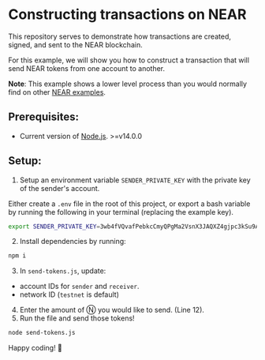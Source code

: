 Constructing transactions on NEAR
===

This repository serves to demonstrate how transactions are created, signed, and sent to the NEAR blockchain. 

For this example, we will show you how to construct a transaction that will send NEAR tokens from one account to another. 

**Note**: This example shows a lower level process than you would  normally find on other [NEAR examples](https://near.dev).

## Prerequisites:

- Current version of [Node.js](https://nodejs.org/). >=v14.0.0

## Setup:

1) Setup an environment variable `SENDER_PRIVATE_KEY` with the private key of the sender's account.

Either create a `.env` file in the root of this project, or export a bash variable by running the following in your terminal (replacing the example key).

```bash
export SENDER_PRIVATE_KEY=3wb4fVQvafPebkcCmyQPgMa2VsnX3JAQXZ4gjpc3kSu9AbVtLpLZqEog4xTbJrJxG1Y88SkHpuJV58GmPRnPXMD
```

2) Install dependencies by running:
```bash
npm i
```

3) In `send-tokens.js`, update:
  - account IDs for `sender` and `receiver`.
  - network ID (`testnet` is default)
4) Enter the amount of Ⓝ you would like to send. (Line 12).
5) Run the file and send those tokens!
```bash
node send-tokens.js
```
Happy coding! 🚀 
